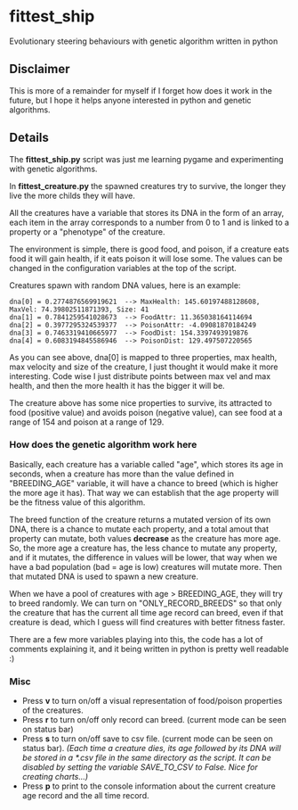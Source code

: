 # fittest_ship
Evolutionary steering behaviours with genetic algorithm written in python

## Disclaimer

This is more of a remainder for myself if I forget how does it work in the future, but I hope it helps anyone interested in python and genetic algorithms.

## Details

The **fittest_ship.py** script was just me learning pygame and experimenting with genetic algorithms.


In **fittest_creature.py** the spawned creatures try to survive, the longer they live the more childs they will have.

All the creatures have a variable that stores its DNA in the form of an array, each item in the array corresponds to a number from 0 to 1 and is linked to a property or a "phenotype" of the creature.


The environment is simple, there is good food, and poison, if a creature eats food it will gain health, if it eats poison it will lose some. The values can be changed in the configuration variables at the top of the script.

Creatures spawn with random DNA values, here is an example:

```
dna[0] = 0.2774876569919621  --> MaxHealth: 145.60197488128608, MaxVel: 74.39802511871393, Size: 41
dna[1] = 0.7841259541028673  --> FoodAttr: 11.365038164114694
dna[2] = 0.3977295324539377  --> PoisonAttr: -4.09081870184249
dna[3] = 0.7463319410665977  --> FoodDist: 154.3397493919876
dna[4] = 0.6083194845586946  --> PoisonDist: 129.497507220565
```

As you can see above, dna[0] is mapped to three properties, max health, max velocity and size of the creature, I just thought it would make it more interesting. Code wise I just distribute points between max vel and max health, and then the more health it has the bigger it will be.

The creature above has some nice properties to survive, its attracted to food (positive value) and avoids poison (negative value), can see food at a range of 154 and poison at a range of 129.


### How does the genetic algorithm work here

Basically, each creature has a variable called "age", which stores its age in seconds, when a creature has more than the value defined in "BREEDING_AGE" variable, it will have a chance to breed (which is higher the more age it has). That way we can establish that the age property will be the fitness value of this algorithm.


The breed function of the creature returns a mutated version of its own DNA, there is a chance to mutate each property, and a total amout that property can mutate, both values **decrease** as the creature has more age.
So, the more age a creature has, the less chance to mutate any property, and if it mutates, the difference in values will be lower, that way when we have a bad population (bad = age is low) creatures will mutate more.
Then that mutated DNA is used to spawn a new creature.

When we have a pool of creatures with age > BREEDING_AGE, they will try to breed randomly. We can turn on "ONLY_RECORD_BREEDS" so that only the creature that has the current all time age record can breed, even if that creature is dead, which I guess will find creatures with better fitness faster.

There are a few more variables playing into this, the code has a lot of comments explaining it, and it being written in python is pretty well readable :)

### Misc

- Press **v** to turn on/off a visual representation of food/poison properties of the creatures.
- Press **r** to turn on/off only record can breed. (current mode can be seen on status bar)
- Press **s** to turn on/off save to csv file. (current mode can be seen on status bar).
_(Each time a creature dies, its age followed by its DNA will be stored in a *.csv file in the same directory as the script. It can be disabled by setting the variable SAVE_TO_CSV to False. Nice for creating charts...)_
- Press **p** to print to the console information about the current creature age record and the all time record.
